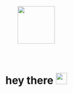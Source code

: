 <div id="header" align="center">
  <img src="https://media4.giphy.com/media/cYU6YcPE5YlJxh6otp/giphy.gif?cid=ecf05e47cv3no8j0i0rj4692v4m46owlnfy2eejpkjajrtyg&ep=v1_stickers_search&rid=giphy.gif" width="100"/>

  <h1>
    <img src="https://komarev.com/ghpvc/?username=witchbladeq&style=flat-square&color=blue" alt=""/>
  </h1>

  <h1>
    hey there
    <img src="https://media1.giphy.com/media/4llkdZu74bwJJCL6CT/giphy.gif" width="30px"/>
  </h1>

</div>
